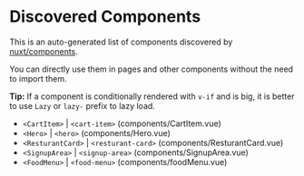 # Discovered Components

This is an auto-generated list of components discovered by [nuxt/components](https://github.com/nuxt/components).

You can directly use them in pages and other components without the need to import them.

**Tip:** If a component is conditionally rendered with `v-if` and is big, it is better to use `Lazy` or `lazy-` prefix to lazy load.

- `<CartItem>` | `<cart-item>` (components/CartItem.vue)
- `<Hero>` | `<hero>` (components/Hero.vue)
- `<ResturantCard>` | `<resturant-card>` (components/ResturantCard.vue)
- `<SignupArea>` | `<signup-area>` (components/SignupArea.vue)
- `<FoodMenu>` | `<food-menu>` (components/foodMenu.vue)
